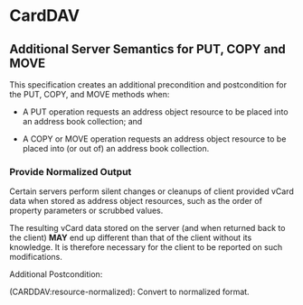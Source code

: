 # CardDAV

##  Additional Server Semantics for PUT, COPY and MOVE

This specification creates an additional precondition and postcondition
for the PUT, COPY, and MOVE methods when:

* A PUT operation requests an address object resource to be placed into
  an address book collection; and

* A COPY or MOVE operation requests an address object resource to be
  placed into (or out of) an address book collection.


###  Provide Normalized Output

Certain servers perform silent changes or cleanups of client provided
vCard data when stored as address object resources, such as the order of
property parameters or scrubbed values.

The resulting vCard data stored on the server (and when returned back to
the client) **MAY** end up different than that of the client without its
knowledge. It is therefore necessary for the client to be reported on
such modifications.

Additional Postcondition:

  (CARDDAV:resource-normalized): Convert to normalized format.

